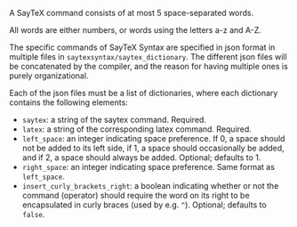 A SayTeX command consists of at most 5 space-separated words.

All words are either numbers, or words using the letters a-z and A-Z.

The specific commands of SayTeX Syntax are specified in json format in
multiple files in `saytexsyntax/saytex_dictionary`. The different json files will
be concatenated by the compiler, and the reason for having multiple ones is purely
organizational.

Each of the json files must be
a list of dictionaries, where each dictionary contains the following elements:
- `saytex`: a string of the saytex command. Required.
- `latex`: a string of the corresponding latex command. Required.
- `left_space`: an integer indicating space preference. If 0, a space should not
be added to its left side, if 1, a space should occasionally be added, and if 2, a space
should always be added. Optional; defaults to 1.
- `right_space`: an integer indicating space preference. Same format as `left_space`.
- `insert_curly_brackets_right`: a boolean indicating whether or not the command (operator)
should require the word on its right to be encapsulated in curly braces (used by e.g. `^`).
Optional; defaults to `false`.
